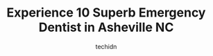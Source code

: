 ---
layout: ampstory
image: https://i0.wp.com/www.depkes.org/wp-content/uploads/2023/06/emergency-dentist-0-in-asheville-nc-1685842142.jpeg?resize=640,853
author: techidn
featured: false
description: Discover the impressive array of Emergency Dentist options in Asheville NC, where you can find 10 of the largest Emergency Dentist establishments in the area. From renowned classics to hidde
title: Experience 10 Superb Emergency Dentist in Asheville NC
cover:
   title: Experience 10 Superb Emergency Dentist in Asheville NC
   subtitle: Rickpate
   background: https://www.depkes.org/wp-content/uploads/2023/06/emergency-dentist-0-in-asheville-nc-1685842142.jpeg

pages: 
 - layout: thirds
   top: <h1>#1 Asheville Dental</h1>
   bottom: "<p>Such impeccable care! From the front desk, to the dental hygienists and Dr Andrew Powell, everyone in the office makes you feel like family. Welcomed with knowledge, kind</p>"
   background: https://www.depkes.org/wp-content/uploads/2023/06/emergency-dentist-1-in-asheville-nc-1685842143.jpeg
   backgroundblur: true
 - layout: thirds
   top: <h1>#2 Laurelwood Family Dentistry</h1>
   bottom: "<p>By far the best dentist experience I have had. Have been to a few different ones since moving to Asheville and first visit here I knew Id be staying with them, even th</p>"
   background: https://www.depkes.org/wp-content/uploads/2023/06/emergency-dentist-2-in-asheville-nc-1685842143.jpeg
   cta:
      link: https://www.depkes.org/blog/experience-10-superb-emergency-dentist-in-asheville-nc/
      text: Experience 10 Superb Emergency Dentist in Asheville NC
 - layout: thirds
   top: <h1>#3 Biltmore Dental Group</h1>
   bottom: "<p>600 Alliance Ct STE A2, Asheville, NC 28806, United States</p>"
   background: https://www.depkes.org/wp-content/uploads/2023/06/emergency-dentist-3-in-asheville-nc-1685842143.jpeg
   cta:
      link: https://www.depkes.org/blog/experience-10-superb-emergency-dentist-in-asheville-nc/
      text: Experience 10 Superb Emergency Dentist in Asheville NC
 - layout: thirds
   top: <h1>#4 Asheville Family Dentistry</h1>
   bottom: "<p>1011 Tunnel Rd #140, Asheville, NC 28805, United States</p>"
   background: https://images.unsplash.com/photo-1549241520-425e3dfc01cb?ixlib=rb-4.0.3&ixid=MnwxMjA3fDB8MHxwaG90by1wYWdlfHx8fGVufDB8fHx8&auto=format&fit=crop&w=640&h=853&q=80
   cta:
      link: https://www.depkes.org/blog/experience-10-superb-emergency-dentist-in-asheville-nc/
      text: Experience 10 Superb Emergency Dentist in Asheville NC
 - layout: thirds
   top: <h1>#5 Asheville Smile Center</h1>
   bottom: "<p>600 Julian Ln Ste 610, Arden, NC 28704, United States</p>"
   background: https://images.unsplash.com/photo-1533735380053-eb8d0759b24a?ixlib=rb-4.0.3&ixid=MnwxMjA3fDB8MHxwaG90by1wYWdlfHx8fGVufDB8fHx8&auto=format&fit=crop&w=640&h=853&q=80
   cta:
      link: https://www.depkes.org/blog/experience-10-superb-emergency-dentist-in-asheville-nc/
      text: Experience 10 Superb Emergency Dentist in Asheville NC
 - layout: thirds
   top: <h1>#6 Asheville Smiles Cosmetic and Family Dentistry - Dr. Rebekkah Merrell</h1>
   bottom: "<p>167 E Chestnut St, Asheville, NC 28801, United States</p>"
   background: https://images.unsplash.com/photo-1597773150796-e5c14ebecbf5?ixlib=rb-4.0.3&ixid=MnwxMjA3fDB8MHxwaG90by1wYWdlfHx8fGVufDB8fHx8&auto=format&fit=crop&w=640&h=853&q=80
   cta:
      link: https://www.depkes.org/blog/experience-10-superb-emergency-dentist-in-asheville-nc/
      text: Experience 10 Superb Emergency Dentist in Asheville NC
 - layout: thirds
   top: <h1>#7 Biltmore Avenue Family Dentistry</h1>
   bottom: "<p>4 Doctors Park Ste D, Asheville, NC 28801, United States</p>"
   background: https://images.unsplash.com/photo-1567360425618-1594206637d2?ixlib=rb-4.0.3&ixid=MnwxMjA3fDB8MHxwaG90by1wYWdlfHx8fGVufDB8fHx8&auto=format&fit=crop&w=640&h=853&q=80
   cta:
      link: https://www.depkes.org/blog/experience-10-superb-emergency-dentist-in-asheville-nc/
      text: Experience 10 Superb Emergency Dentist in Asheville NC
 - layout: thirds
   middle: Continue reading...
   background: https://images.unsplash.com/photo-1510906594845-bc082582c8cc?ixlib=rb-4.0.3&ixid=MnwxMjA3fDB8MHxwaG90by1wYWdlfHx8fGVufDB8fHx8&auto=format&fit=crop&w=640&h=853&q=80
   cta:
      link: https://www.depkes.org/blog/experience-10-superb-emergency-dentist-in-asheville-nc/
      text: Experience 10 Superb Emergency Dentist in Asheville NC
      
---